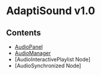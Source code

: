 ﻿
# AdaptiSound v1.0
## Contents
* [AudioPanel](https://github.com/MrWalkmanDev/AdaptiSound/blob/main/addons/AdaptiSound/Documentation/AudioPanel.md)
* [AudioManager](https://github.com/MrWalkmanDev/AdaptiSound/blob/main/addons/AdaptiSound/Documentation/AudioManager.md)
* [AudioInteractivePlaylist Node]
* [AudioSynchronized Node]






